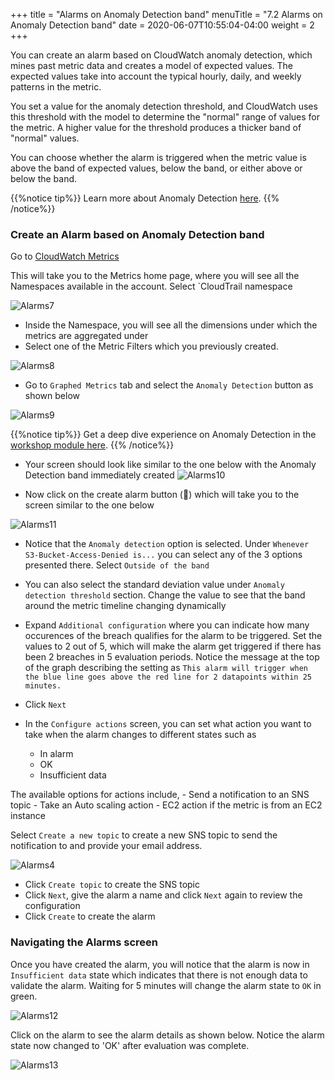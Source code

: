 +++
title = "Alarms on Anomaly Detection band"
menuTitle = "7.2 Alarms on Anomaly Detection band"
date = 2020-06-07T10:55:04-04:00
weight = 2
+++

You can create an alarm based on CloudWatch anomaly detection, which mines past metric data and creates a model of expected values. The expected values take into account the typical hourly, daily, and weekly patterns in the metric.

You set a value for the anomaly detection threshold, and CloudWatch uses this threshold with the model to determine the "normal" range of values for the metric. A higher value for the threshold produces a thicker band of "normal" values.

You can choose whether the alarm is triggered when the metric value is above the band of expected values, below the band, or either above or below the band.

{{%notice tip%}}
Learn more about Anomaly Detection [here](https://docs.aws.amazon.com/AmazonCloudWatch/latest/monitoring/Create_Anomaly_Detection_Alarm.html).
{{% /notice%}}

### Create an Alarm based on Anomaly Detection band

Go to [CloudWatch Metrics](https://console.aws.amazon.com/cloudwatch/home?region=us-east-1#metricsV2:graph=~())

This will take you to the Metrics home page, where you will see all the Namespaces available in the account. Select `CloudTrail namespace

![Alarms7](/images/alarms/alarms-7.PNG?classes=shadow)

- Inside the Namespace, you will see all the dimensions under which the metrics are aggregated under
- Select one of the Metric Filters which you previously created.

![Alarms8](/images/alarms/alarms-8.PNG?classes=shadow)

- Go to `Graphed Metrics` tab and select the `Anomaly Detection` button as shown below

![Alarms9](/images/alarms/alarms-9.PNG?classes=shadow)

{{%notice tip%}}
Get a deep dive experience on Anomaly Detection in the [workshop module here](/anomalydetection.html).
{{% /notice%}}

- Your screen should look like similar to the one below with the Anomaly Detection band immediately created 
![Alarms10](/images/alarms/alarms-10.PNG?classes=shadow)

- Now click on the create alarm button (🔔) which will take you to the screen similar to the one below

![Alarms11](/images/alarms/alarms-11.PNG?classes=shadow)

- Notice that the `Anomaly detection` option is selected. Under `Whenever S3-Bucket-Access-Denied is...` you can select any of the 3 options presented there. Select `Outside of the band`

- You can also select the standard deviation value under `Anomaly detection threshold` section. Change the value to see that the band around the metric timeline changing dynamically

- Expand `Additional configuration` where you can indicate how many occurences of the breach qualifies for the alarm to be triggered. Set the values to 2 out of 5, which will make the alarm get triggered if there has been 2 breaches in 5 evaluation periods. Notice the message at the top of the graph describing the setting as `This alarm will trigger when the blue line goes above the red line for 2 datapoints within 25 minutes.`

- Click `Next` 
- In the `Configure actions` screen, you can set what action you want to take when the alarm changes to different states such as 
    - In alarm
    - OK
    - Insufficient data

The available options for actions include,
    - Send a notification to an SNS topic
    - Take an Auto scaling action
    - EC2 action if the metric is from an EC2 instance

Select `Create a new topic` to create a new SNS topic to send the notification to and provide your email address. 

![Alarms4](/images/alarms/alarms-4.PNG?classes=shadow)

- Click `Create topic` to create the SNS topic 
- Click `Next`, give the alarm a name and click `Next` again to review the configuration
- Click `Create` to create the alarm

### Navigating the Alarms screen

Once you have created the alarm, you will notice that the alarm is now in `Insufficient data` state which indicates that there is not enough data to validate the alarm. Waiting for 5 minutes will change the alarm state to `OK` in green.

![Alarms12](/images/alarms/alarms-12.PNG?classes=shadow)

Click on the alarm to see the alarm details as shown below. Notice the alarm state now changed to 'OK' after evaluation was complete.

![Alarms13](/images/alarms/alarms-13.PNG?classes=shadow)